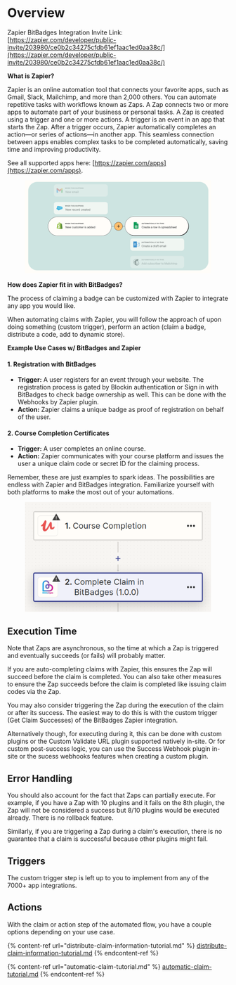 # Overview

Zapier BitBadges Integration Invite Link: [https://zapier.com/developer/public-invite/203980/ce0b2c34275cfdb61ef1aac1ed0aa38c/](https://zapier.com/developer/public-invite/203980/ce0b2c34275cfdb61ef1aac1ed0aa38c/)

**What is Zapier?**

Zapier is an online automation tool that connects your favorite apps, such as Gmail, Slack, Mailchimp, and more than 2,000 others. You can automate repetitive tasks with workflows known as Zaps. A Zap connects two or more apps to automate part of your business or personal tasks. A Zap is created using a trigger and one or more actions. A trigger is an event in an app that starts the Zap. After a trigger occurs, Zapier automatically completes an action—or series of actions—in another app. This seamless connection between apps enables complex tasks to be completed automatically, saving time and improving productivity.

See all supported apps here: [https://zapier.com/apps](https://zapier.com/apps).

<figure><img src="../../../../.gitbook/assets/image (72).png" alt=""><figcaption></figcaption></figure>

**How does Zapier fit in with BitBadges?**

The process of claiming a badge can be customized with Zapier to integrate any app you would like.&#x20;

When automating claims with Zapier, you will follow the approach of upon doing something (custom trigger), perform an action  (claim a badge, distribute a code, add to dynamic store).

**Example Use Cases w/ BitBadges and Zapier**

#### **1. Registration with BitBadges**

* **Trigger:** A user registers for an event through your website. The registration process is gated by Blockin authentication or Sign in with BitBadges to check badge ownership as well. This can be done with the Webhooks by Zapier plugin.
* **Action:** Zapier claims a unique badge as proof of registration on behalf of the user.

#### **2. Course Completion Certificates**

* **Trigger:** A user completes an online course.
* **Action:** Zapier communicates with your course platform and issues the user a unique claim code or secret ID for the claiming process.

Remember, these are just examples to spark ideas. The possibilities are endless with Zapier and BitBadges integration. Familiarize yourself with both platforms to make the most out of your automations.

<figure><img src="../../../../.gitbook/assets/image (89).png" alt=""><figcaption></figcaption></figure>

## **Execution Time**

Note that Zaps are asynchronous, so the time at which a Zap is triggered and eventually succeeds (or fails) will probably matter.

If you are auto-completing claims with Zapier, this ensures the Zap will succeed before the claim is completed. You can also take other measures to ensure the Zap succeeds before the claim is completed like issuing claim codes via the Zap.

You may also consider triggering the Zap during the execution of the claim or after its success. The easiest way to do this is with the custom trigger (Get Claim Successes) of the BitBadges Zapier integration.&#x20;

Alternatively though, for executing during it, this can be done with custom plugins or the Custom Validate URL plugin supported natively in-site. Or for custom post-success logic, you can use the Success Webhook plugin in-site or the sucess webhooks features when creating a custom plugin.

## **Error Handling**

You should also account for the fact that Zaps can partially execute. For example, if you have a Zap with 10 plugins and it fails on the 8th plugin, the Zap will not be considered a success but 8/10 plugins would be executed already. There is no rollback feature.

Similarly, if you are triggering a Zap during a claim's execution, there is no guarantee that a claim is successful because other plugins might fail.

## Triggers

The custom trigger step is left up to you to implement from any of the 7000+ app integrations.&#x20;

## **Actions**

With the claim or action step of the automated flow, you have a couple options depending on your use case.

{% content-ref url="distribute-claim-information-tutorial.md" %}
[distribute-claim-information-tutorial.md](distribute-claim-information-tutorial.md)
{% endcontent-ref %}

{% content-ref url="automatic-claim-tutorial.md" %}
[automatic-claim-tutorial.md](automatic-claim-tutorial.md)
{% endcontent-ref %}

